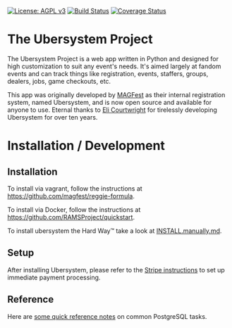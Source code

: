[![License: AGPL v3](https://img.shields.io/badge/License-AGPL%20v3-blue.svg)](https://www.gnu.org/licenses/agpl-3.0) [![Build Status](https://travis-ci.org/magfest/ubersystem.svg)](https://travis-ci.org/magfest/ubersystem) [![Coverage Status](https://coveralls.io/repos/github/magfest/ubersystem/badge.svg?branch=master)](https://coveralls.io/github/magfest/ubersystem?branch=master)


# The Ubersystem Project

The Ubersystem Project is a web app written in Python and designed for high
customization to suit any event's needs. It's aimed largely at fandom events
and can track things like registration, events, staffers, groups, dealers,
jobs, game checkouts, etc.

This app was originally developed by [MAGFest](http://magfest.org) as their
internal registration system, named Ubersystem, and is now open source and
available for anyone to use. Eternal thanks to
[Eli Courtwright](https://github.com/EliAndrewC) for tirelessly developing
Ubersystem for over ten years.


# Installation / Development
## Installation
To install via vagrant, follow the instructions at https://github.com/magfest/reggie-formula.

To install via Docker, follow the instructions at https://github.com/RAMSProject/quickstart.

To install ubersystem the Hard Way™️ take a look at
[INSTALL.manually.md](/INSTALL.manually.md).

## Setup
After installing Ubersystem, please refer to the [Stripe instructions](/STRIPE.md) to set up immediate payment processing.

## Reference
Here are [some quick reference notes](DBUTILS.md) on common PostgreSQL tasks.
